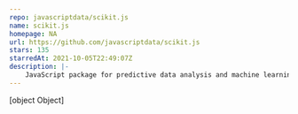 ```yaml
---
repo: javascriptdata/scikit.js
name: scikit.js
homepage: NA
url: https://github.com/javascriptdata/scikit.js
stars: 135
starredAt: 2021-10-05T22:49:07Z
description: |-
    JavaScript package for predictive data analysis and machine learning
---
```


[object Object]
